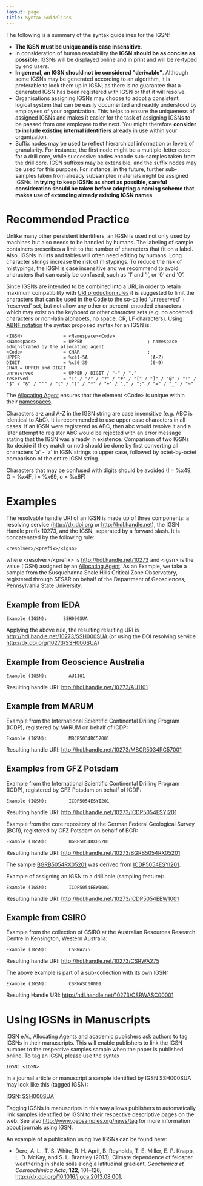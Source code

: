 ```yaml
---
layout: page
title: Syntax Guidelines
---
```




The following is a summary of the syntax guidelines for the IGSN:

  - **The IGSN must be unique and is case insensitive**.
  - In consideration of human readability the **IGSN should be as concise as possible**. IGSNs will be displayed online and in print and will be re-typed by end users.
  - **In general, an IGSN should not be considered "derivable"**. Although some IGSNs may be generated according to an algorithm, it is preferable to look them up in IGSN, as there is no guarantee that a generated IGSN has been registered with IGSN or that it will resolve.
  - Organisations assigning IGSNs may choose to adopt a consistent, logical system that can be easily documented and readily understood by employees of your organization. This helps to ensure the uniqueness of assigned IGSNs and makes it easier for the task of assigning IGSNs to be passed from one employee to the next. You might therefore **consider to include existing internal identifiers** already in use within your organization.
  - Suffix nodes may be used to reflect hierarchical information or levels of granularity. For instance, the first node might be a multiple-letter code for a drill core, while successive nodes encode sub-samples taken from the drill core. IGSN suffixes may be extensible, and the suffix nodes may be used for this purpose. For instance, in the future, further sub-samples taken from already subsampled materials might be assigned IGSNs. **In trying to keep IGSNs as short as possible, careful consideration should be taken before adopting a naming scheme that makes use of extending already existing IGSN names**.


# Recommended Practice #

Unlike many other persistent identifiers, an IGSN is used not only used by machines but also needs to be handled by humans. The labeling of sample containers prescribes a limit to the number of characters that fit on a label. Also, IGSNs in lists and tables will often need editing by humans. Long character strings increase the risk of mistypings. To reduce the risk of mistypings, the IGSN is case insensitive and we recommend to avoid characters that can easily be confused, such as ‘1’ and ‘I’, or  ‘0’ and ‘O’.

Since IGSNs are intended to be combined into a URI, in order to retain maximum compatibility with [URI production rules](http://tools.ietf.org/html/rfc3986) it is suggested to limit the characters that can be used in the Code to the so-called 'unreserved' + 'reserved' set, but not allow any other or percent-encoded characters which may exist on the keyboard or other character sets (e.g. no accented characters or non-latin alphabets, no space, CR, LF characters). Using [ABNF notation](http://tools.ietf.org/html/rfc5234) the syntax proposed syntax for an IGSN is: 

    <IGSN>               = <Namespace><Code>
    <Namespace>          = UPPER                        ; namespace adminstrated by the allocating agent
    <Code>               = CHAR                         ; 
    UPPER                = %x41-5A                       (A-Z)
    DIGIT                = %x30-39                       (0-9)
    CHAR = UPPER and DIGIT
    unreserved           = UPPER / DIGIT / "-" / "." 
    reserved             = ":" / "/" / "?" / "#" / "[" / "]" / "@" / "!" / "$" / "&" / "'" / "(" / ")" / "*" / "+" / "," / ";" / "=" / "_" / "~"


The [Allocating Agent](../agents) ensures that the element \<Code\> is unique within their [namespaces](../namespaces).

Characters a-z and A-Z in the IGSN string are case insensitive (e.g. ABC is identical to AbC). It is recommended to use upper case characters in all cases. If an IGSN were registered as ABC, then abc would resolve it and a later attempt to register AbC would be rejected with an error message stating that the IGSN was already in existence. Comparison of two IGSNs (to decide if they match or not) should be done by first converting all characters 'a' - 'z' in IGSN strings to upper case, followed by octet-by-octet comparison of the entire IGSN string.

Characters that may be confused with digits should be avoided (I = %x49, O = %x4F, i = %x69, o = %x6F)

# Examples #

The resolvable handle URI of an IGSN is made up of three components: a resolving service (<http://dx.doi.org> or <http://hdl.handle.net>), the IGSN Handle prefix 10273, and the IGSN, separated by a forward slash. It is concatenated by the following rule:

    <resolver>/<prefix>/<igsn>
	
where \<resolver\>/\<prefix\> is <http://hdl.handle.net/10273> and  \<igsn\> is the value (IGSN) assigned by an [Allocating Agent](../agents). As an Example, we take a sample from the Susquehanna Shale Hills Critical Zone Observatory, registered through SESAR on behalf of the Department of Geosciences, Pennsylvania State University.

## Example from IEDA ##
	
    Example (IGSN):      SSH000SUA

Applying the above rule, the resulting resulting URI is <http://hdl.handle.net/10273/SSH000SUA> (or using the DOI resolving service <http://dx.doi.org/10273/SSH000SUA>)
	
## Example from Geoscience Australia ##

    Example (IGSN):        AU1101

Resulting handle URI:  <http://hdl.handle.net/10273/AU1101>

## Example from MARUM ##

Example from the International Scientific Continental Drilling Program (ICDP), registered by MARUM on behalf of ICDP:

    Example (IGSN):        MBCR5034RC57001
	
Resulting handle URI:  <http://hdl.handle.net/10273/MBCR5034RC57001>

## Examples from GFZ Potsdam ##

Example from the International Scientific Continental Drilling Program (ICDP), registered by GFZ Potsdam on behalf of ICDP:

	Example (IGSN):        ICDP5054ESYI201

Resulting handle URI:  <http://hdl.handle.net/10273/ICDP5054ESYI201>
	
Example from the core repository of the German Federal Geological Survey (BGR), registered by GFZ Potsdam on behalf of BGR:

    Example (IGSN):        BGRB5054RX05201

Resulting handle URI:  <http://hdl.handle.net/10273/BGRB5054RX05201>
	
The sample [BGRB5054RX05201](http://hdl.handle.net/10273/BGRB5054RX05201) was derived from [ICDP5054ESYI201](http://hdl.handle.net/10273/ICDP5054ESYI201).

Example of assigning an IGSN to a drill hole (sampling feature):

    Example (IGSN):        ICDP5054EEW1001

Resulting handle URI:  <http://hdl.handle.net/10273/ICDP5054EEW1001>

## Example from CSIRO ##

Example from the collection of CSIRO at the Australian Resources Research Centre in Kensington, Western Australia:

    Example (IGSN):        CSRWA275
	
Resulting handle URI:  <http://hdl.handle.net/10273/CSRWA275>

The above example is part of a sub-collection with its own IGSN:

    Example (IGSN):        CSRWASC00001
	
Resulting Handle URI:   <http://hdl.handle.net/10273/CSRWASC00001>
	
	
	
# Using IGSNs in Manuscripts #

IGSN e.V., Allocating Agents and academic publishers ask authors to tag IGSNs in their manuscripts. This will enable publishers to link the IGSN number to the respective samples sample when the paper is published online. To tag an IGSN, please use the syntax

    IGSN: <IGSN> 

In a journal article or manuscript a sample identified by IGSN SSH000SUA may look like this (tagged IGSN):

[IGSN: SSH000SUA](http://hdl.handle.net/10273/SSH000SUA)

Tagging IGSNs in manuscripts in this way allows publishers to automatically link samples identified by IGSN to their respective descriptive pages on the web. See also <http://www.geosamples.org/news/tag> for more information about journals using IGSN.

An example of a publication using live IGSNs can be found here:

  * Dere, A. L., T. S. White, R. H. April, B. Reynolds, T. E. Miller, E. P. Knapp, L. D. McKay, and S. L. Brantley (2013), Climate dependence of feldspar weathering in shale soils along a latitudinal gradient, *Geochimica et Cosmochimica Acta*, **122**, 101–126, <http://dx.doi.org/10.1016/j.gca.2013.08.001>.

  